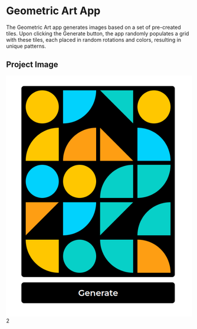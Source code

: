 
# Geometric Art App
The Geometric Art app generates images based on a set of pre-created tiles. Upon clicking the Generate button, the app randomly populates a grid with these tiles, each placed in random rotations and colors, resulting in unique patterns.

## Project Image

![image](16_img.png)
2
